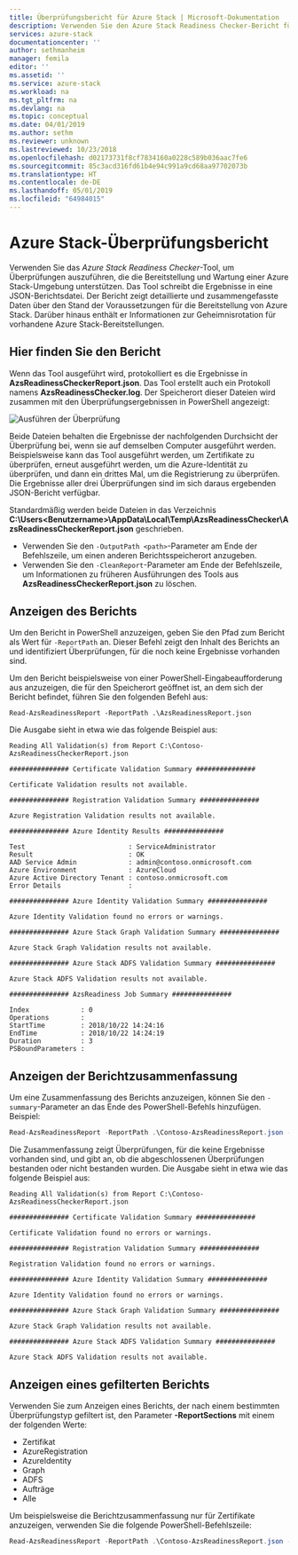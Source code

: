 ```yaml
---
title: Überprüfungsbericht für Azure Stack | Microsoft-Dokumentation
description: Verwenden Sie den Azure Stack Readiness Checker-Bericht für die Durchsicht von Überprüfungsergebnissen.
services: azure-stack
documentationcenter: ''
author: sethmanheim
manager: femila
editor: ''
ms.assetid: ''
ms.service: azure-stack
ms.workload: na
ms.tgt_pltfrm: na
ms.devlang: na
ms.topic: conceptual
ms.date: 04/01/2019
ms.author: sethm
ms.reviewer: unknown
ms.lastreviewed: 10/23/2018
ms.openlocfilehash: d02173731f8cf7834160a0228c589b036aac7fe6
ms.sourcegitcommit: 85c3acd316fd61b4e94c991a9cd68aa97702073b
ms.translationtype: HT
ms.contentlocale: de-DE
ms.lasthandoff: 05/01/2019
ms.locfileid: "64984015"
---
```

# <a name="azure-stack-validation-report"></a>Azure Stack-Überprüfungsbericht

Verwenden Sie das *Azure Stack Readiness Checker*-Tool, um Überprüfungen auszuführen, die die Bereitstellung und Wartung einer Azure Stack-Umgebung unterstützen. Das Tool schreibt die Ergebnisse in eine JSON-Berichtsdatei. Der Bericht zeigt detaillierte und zusammengefasste Daten über den Stand der Voraussetzungen für die Bereitstellung von Azure Stack. Darüber hinaus enthält er Informationen zur Geheimnisrotation für vorhandene Azure Stack-Bereitstellungen.  

## <a name="where-to-find-the-report"></a>Hier finden Sie den Bericht

Wenn das Tool ausgeführt wird, protokolliert es die Ergebnisse in **AzsReadinessCheckerReport.json**. Das Tool erstellt auch ein Protokoll namens **AzsReadinessChecker.log**. Der Speicherort dieser Dateien wird zusammen mit den Überprüfungsergebnissen in PowerShell angezeigt:

![Ausführen der Überprüfung](./media/azure-stack-validation-report/validation.png)

Beide Dateien behalten die Ergebnisse der nachfolgenden Durchsicht der Überprüfung bei, wenn sie auf demselben Computer ausgeführt werden. Beispielsweise kann das Tool ausgeführt werden, um Zertifikate zu überprüfen, erneut ausgeführt werden, um die Azure-Identität zu überprüfen, und dann ein drittes Mal, um die Registrierung zu überprüfen. Die Ergebnisse aller drei Überprüfungen sind im sich daraus ergebenden JSON-Bericht verfügbar.  

Standardmäßig werden beide Dateien in das Verzeichnis **C:\Users\<Benutzername>\AppData\Local\Temp\AzsReadinessChecker\AzsReadinessCheckerReport.json** geschrieben.  

- Verwenden Sie den `-OutputPath <path>`-Parameter am Ende der Befehlszeile, um einen anderen Berichtsspeicherort anzugeben.
- Verwenden Sie den `-CleanReport`-Parameter am Ende der Befehlszeile, um Informationen zu früheren Ausführungen des Tools aus **AzsReadinessCheckerReport.json** zu löschen.

## <a name="view-the-report"></a>Anzeigen des Berichts

Um den Bericht in PowerShell anzuzeigen, geben Sie den Pfad zum Bericht als Wert für `-ReportPath` an. Dieser Befehl zeigt den Inhalt des Berichts an und identifiziert Überprüfungen, für die noch keine Ergebnisse vorhanden sind.

Um den Bericht beispielsweise von einer PowerShell-Eingabeaufforderung aus anzuzeigen, die für den Speicherort geöffnet ist, an dem sich der Bericht befindet, führen Sie den folgenden Befehl aus:

```shell
Read-AzsReadinessReport -ReportPath .\AzsReadinessReport.json
```

Die Ausgabe sieht in etwa wie das folgende Beispiel aus:

```shell
Reading All Validation(s) from Report C:\Contoso-AzsReadinessCheckerReport.json

############### Certificate Validation Summary ###############

Certificate Validation results not available.

############### Registration Validation Summary ###############

Azure Registration Validation results not available.

############### Azure Identity Results ###############

Test                          : ServiceAdministrator
Result                        : OK
AAD Service Admin             : admin@contoso.onmicrosoft.com
Azure Environment             : AzureCloud
Azure Active Directory Tenant : contoso.onmicrosoft.com
Error Details                 : 

############### Azure Identity Validation Summary ###############

Azure Identity Validation found no errors or warnings.

############### Azure Stack Graph Validation Summary ###############

Azure Stack Graph Validation results not available.

############### Azure Stack ADFS Validation Summary ###############

Azure Stack ADFS Validation results not available.

############### AzsReadiness Job Summary ###############

Index             : 0
Operations        : 
StartTime         : 2018/10/22 14:24:16
EndTime           : 2018/10/22 14:24:19
Duration          : 3
PSBoundParameters :
```

## <a name="view-the-report-summary"></a>Anzeigen der Berichtzusammenfassung

Um eine Zusammenfassung des Berichts anzuzeigen, können Sie den `-summary`-Parameter an das Ende des PowerShell-Befehls hinzufügen. Beispiel: 

```powershell
Read-AzsReadinessReport -ReportPath .\Contoso-AzsReadinessReport.json -summary
```

Die Zusammenfassung zeigt Überprüfungen, für die keine Ergebnisse vorhanden sind, und gibt an, ob die abgeschlossenen Überprüfungen bestanden oder nicht bestanden wurden. Die Ausgabe sieht in etwa wie das folgende Beispiel aus:

```shell
Reading All Validation(s) from Report C:\Contoso-AzsReadinessCheckerReport.json

############### Certificate Validation Summary ###############

Certificate Validation found no errors or warnings.

############### Registration Validation Summary ###############

Registration Validation found no errors or warnings.

############### Azure Identity Validation Summary ###############

Azure Identity Validation found no errors or warnings.

############### Azure Stack Graph Validation Summary ###############

Azure Stack Graph Validation results not available.

############### Azure Stack ADFS Validation Summary ###############

Azure Stack ADFS Validation results not available.
```

## <a name="view-a-filtered-report"></a>Anzeigen eines gefilterten Berichts

Verwenden Sie zum Anzeigen eines Berichts, der nach einem bestimmten Überprüfungstyp gefiltert ist, den Parameter **-ReportSections** mit einem der folgenden Werte:

- Zertifikat
- AzureRegistration
- AzureIdentity
- Graph
- ADFS
- Aufträge
- Alle  

Um beispielsweise die Berichtzusammenfassung nur für Zertifikate anzuzeigen, verwenden Sie die folgende PowerShell-Befehlszeile:

```powershell
Read-AzsReadinessReport -ReportPath .\Contoso-AzsReadinessReport.json -ReportSections Certificate - Summary
```
